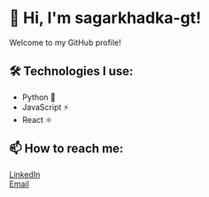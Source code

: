 # 👋 Hi, I'm sagarkhadka-gt!
Welcome to my GitHub profile!

## 🛠️ Technologies I use:
- Python 🐍
- JavaScript ⚡
- React ⚛️

## 📫 How to reach me:
[LinkedIn](https://linkedin.com/in/yourname)  
[Email](thisissagarkhadka@gmail.com/sagar.khadka@hingehealth.com)


<!--
**sagarkhadka-gt/sagarkhadka-gt** is a ✨ _special_ ✨ repository because its `README.md` (this file) appears on your GitHub profile.

Here are some ideas to get you started:

- 🔭 I’m currently working on ...
- 🌱 I’m currently learning ...
- 👯 I’m looking to collaborate on ...
- 🤔 I’m looking for help with ...
- 💬 Ask me about ...
- 📫 How to reach me: ...
- 😄 Pronouns: ...
- ⚡ Fun fact: ...
-->
